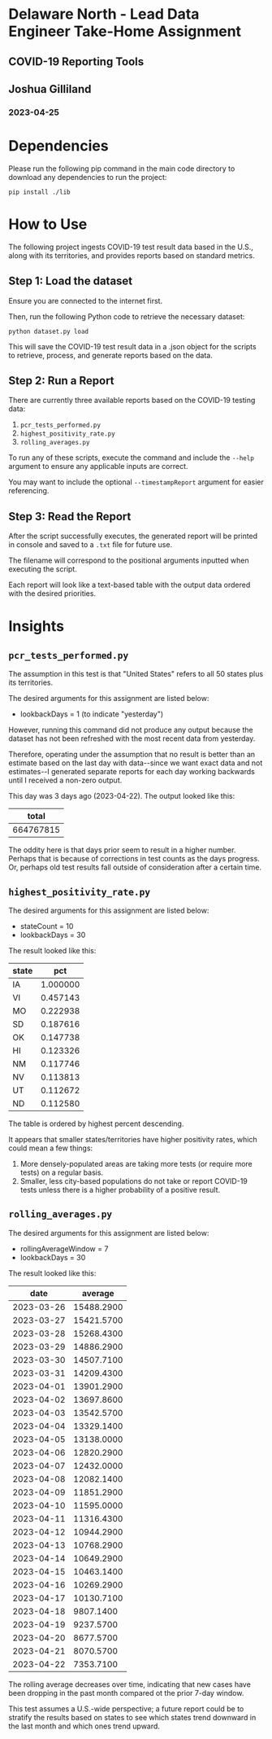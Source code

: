 # Delaware North - Lead Data Engineer Take-Home Assignment
## COVID-19 Reporting Tools
## Joshua Gilliland
### 2023-04-25

# Dependencies
Please run the following pip command in the main code directory to download any dependencies to run the project:

`pip install ./lib`

# How to Use
The following project ingests COVID-19 test result data based in the U.S., along with its territories, and provides reports based on standard metrics.

## Step 1: Load the dataset
Ensure you are connected to the internet first.

Then, run the following Python code to retrieve the necessary dataset:

`python dataset.py load`

This will save the COVID-19 test result data in a .json object for the scripts to retrieve, process, and generate reports based on the data.

## Step 2: Run a Report
There are currently three available reports based on the COVID-19 testing data:

1. `pcr_tests_performed.py`
2. `highest_positivity_rate.py`
3. `rolling_averages.py`

To run any of these scripts, execute the command and include the `--help` argument to ensure any applicable inputs are correct.

You may want to include the optional `--timestampReport` argument for easier referencing.

## Step 3: Read the Report
After the script successfully executes, the generated report will be printed in console and saved to a `.txt` file for future use.

The filename will correspond to the positional arguments inputted when executing the script.

Each report will look like a text-based table with the output data ordered with the desired priorities.

# Insights

## `pcr_tests_performed.py`

The assumption in this test is that "United States" refers to all 50 states plus its territories.

The desired arguments for this assignment are listed below:
- lookbackDays = 1 (to indicate "yesterday")

However, running this command did not produce any output because the dataset has not been refreshed with the most recent data from yesterday.

Therefore, operating under the assumption that no result is better than an estimate based on the last day with data--since we want exact data and not estimates--I generated separate reports for each day working backwards until I received a non-zero output.

This day was 3 days ago (2023-04-22). The output looked like this:

total |
--- |
664767815 |

The oddity here is that days prior seem to result in a higher number. Perhaps that is because of corrections in test counts as the days progress. Or, perhaps old test results fall outside of consideration after a certain time.

## `highest_positivity_rate.py`

The desired arguments for this assignment are listed below:
- stateCount = 10
- lookbackDays = 30

The result looked like this:

|   state |      pct |
---|---|
|      IA | 1.000000 |
|      VI | 0.457143 |
|      MO | 0.222938 |
|      SD | 0.187616 |
|      OK | 0.147738 |
|      HI | 0.123326 |
|      NM | 0.117746 |
|      NV | 0.113813 |
|      UT | 0.112672 |
|      ND | 0.112580 |

The table is ordered by highest percent descending.

It appears that smaller states/territories have higher positivity rates, which could mean a few things:
1. More densely-populated areas are taking more tests (or require more tests) on a regular basis.
2. Smaller, less city-based populations do not take or report COVID-19 tests unless there is a higher probability of a positive result.


## `rolling_averages.py`

The desired arguments for this assignment are listed below:
- rollingAverageWindow = 7
- lookbackDays = 30

The result looked like this:

|       date |    average |
---|---|
| 2023-03-26 | 15488.2900 |
| 2023-03-27 | 15421.5700 |
| 2023-03-28 | 15268.4300 |
| 2023-03-29 | 14886.2900 |
| 2023-03-30 | 14507.7100 |
| 2023-03-31 | 14209.4300 |
| 2023-04-01 | 13901.2900 |
| 2023-04-02 | 13697.8600 |
| 2023-04-03 | 13542.5700 |
| 2023-04-04 | 13329.1400 |
| 2023-04-05 | 13138.0000 |
| 2023-04-06 | 12820.2900 |
| 2023-04-07 | 12432.0000 |
| 2023-04-08 | 12082.1400 |
| 2023-04-09 | 11851.2900 |
| 2023-04-10 | 11595.0000 |
| 2023-04-11 | 11316.4300 |
| 2023-04-12 | 10944.2900 |
| 2023-04-13 | 10768.2900 |
| 2023-04-14 | 10649.2900 |
| 2023-04-15 | 10463.1400 |
| 2023-04-16 | 10269.2900 |
| 2023-04-17 | 10130.7100 |
| 2023-04-18 |  9807.1400 |
| 2023-04-19 |  9237.5700 |
| 2023-04-20 |  8677.5700 |
| 2023-04-21 |  8070.5700 |
| 2023-04-22 |  7353.7100 |

The rolling average decreases over time, indicating that new cases have been dropping in the past month compared ot the prior 7-day window. 

This test assumes a U.S.-wide perspective; a future report could be to stratify the results based on states to see which states trend downward in the last month and which ones trend upward.